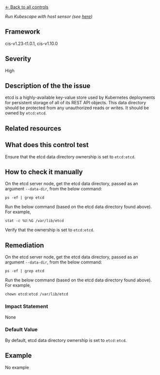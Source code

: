 [← Back to all controls](index.md)


_Run Kubescape with host sensor (see [here](../../components/host-sensor))_

## Framework

cis-v1.23-t1.0.1, cis-v1.10.0

## Severity

High

## Description of the the issue

etcd is a highly-available key-value store used by Kubernetes deployments for persistent storage of all of its REST API objects. This data directory should be protected from any unauthorized reads or writes. It should be owned by `etcd:etcd`.

## Related resources

## What does this control test

Ensure that the etcd data directory ownership is set to `etcd:etcd`.

## How to check it manually

On the etcd server node, get the etcd data directory, passed as an argument `--data-dir`, from the below command:

```
ps -ef | grep etcd

```

 Run the below command (based on the etcd data directory found above). For example,

```
stat -c %U:%G /var/lib/etcd

```

 Verify that the ownership is set to `etcd:etcd`.

## Remediation

On the etcd server node, get the etcd data directory, passed as an argument `--data-dir`, from the below command:

```
ps -ef | grep etcd

```

 Run the below command (based on the etcd data directory found above). For example,

```
chown etcd:etcd /var/lib/etcd

```

### Impact Statement

None

### Default Value

By default, etcd data directory ownership is set to `etcd:etcd`.

## Example

No example
